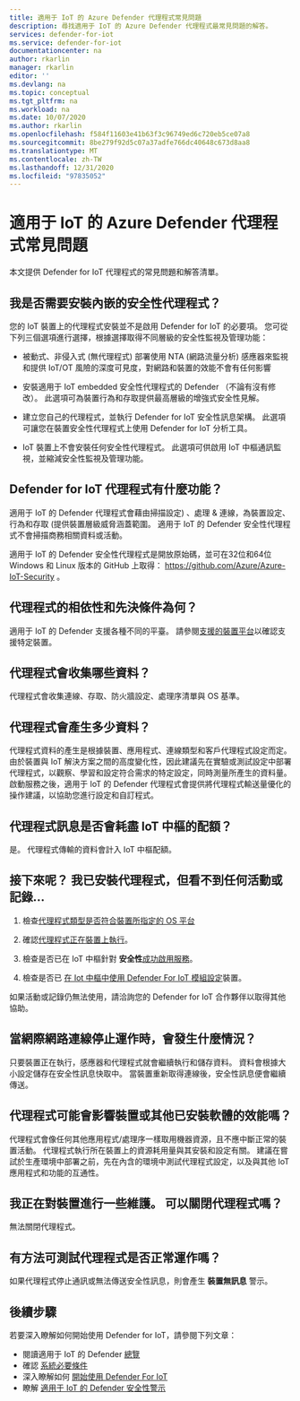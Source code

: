 ```yaml
---
title: 適用于 IoT 的 Azure Defender 代理程式常見問題
description: 尋找適用于 IoT 的 Azure Defender 代理程式最常見問題的解答。
services: defender-for-iot
ms.service: defender-for-iot
documentationcenter: na
author: rkarlin
manager: rkarlin
editor: ''
ms.devlang: na
ms.topic: conceptual
ms.tgt_pltfrm: na
ms.workload: na
ms.date: 10/07/2020
ms.author: rkarlin
ms.openlocfilehash: f584f11603e41b63f3c96749ed6c720eb5ce07a8
ms.sourcegitcommit: 8be279f92d5c07a37adfe766dc40648c673d8aa8
ms.translationtype: MT
ms.contentlocale: zh-TW
ms.lasthandoff: 12/31/2020
ms.locfileid: "97835052"
---
```

# <a name="azure-defender-for-iot-agent-frequently-asked-questions"></a>適用于 IoT 的 Azure Defender 代理程式常見問題

本文提供 Defender for IoT 代理程式的常見問題和解答清單。

## <a name="do-i-have-to-install-an-embedded-security-agent"></a>我是否需要安裝內嵌的安全性代理程式？

您的 IoT 裝置上的代理程式安裝並不是啟用 Defender for IoT 的必要項。 您可從下列三個選項進行選擇，根據選擇取得不同層級的安全性監視及管理功能：

- 被動式、非侵入式 (無代理程式) 部署使用 NTA (網路流量分析) 感應器來監視和提供 IoT/OT 風險的深度可見度，對網路和裝置的效能不會有任何影響
- 安裝適用于 IoT embedded 安全性代理程式的 Defender （不論有沒有修改）。 此選項可為裝置行為和存取提供最高層級的增強式安全性見解。

- 建立您自己的代理程式，並執行 Defender for IoT 安全性訊息架構。 此選項可讓您在裝置安全性代理程式上使用 Defender for IoT 分析工具。

- IoT 裝置上不會安裝任何安全性代理程式。 此選項可供啟用 IoT 中樞通訊監視，並縮減安全性監視及管理功能。

## <a name="what-does-the-defender-for-iot-agent-do"></a>Defender for IoT 代理程式有什麼功能？

適用于 IoT 的 Defender 代理程式會藉由掃描設定) 、處理 & 連線，為裝置設定、行為和存取 (提供裝置層級威脅涵蓋範圍。 適用于 IoT 的 Defender 安全性代理程式不會掃描商務相關資料或活動。

適用于 IoT 的 Defender 安全性代理程式是開放原始碼，並可在32位和64位 Windows 和 Linux 版本的 GitHub 上取得： https://github.com/Azure/Azure-IoT-Security 。

## <a name="what-are-the-dependencies-and-prerequisites-of-the-agent"></a>代理程式的相依性和先決條件為何？

適用于 IoT 的 Defender 支援各種不同的平臺。 請參閱[支援的裝置平台](how-to-deploy-agent.md)以確認支援特定裝置。

## <a name="which-data-is-collected-by-the-agent"></a>代理程式會收集哪些資料？

代理程式會收集連線、存取、防火牆設定、處理序清單與 OS 基準。

## <a name="how-much-data-will-the-agent-generate"></a>代理程式會產生多少資料？

代理程式資料的產生是根據裝置、應用程式、連線類型和客戶代理程式設定而定。 由於裝置與 IoT 解決方案之間的高度變化性，因此建議先在實驗或測試設定中部署代理程式，以觀察、學習和設定符合需求的特定設定，同時測量所產生的資料量。 啟動服務之後，適用于 IoT 的 Defender 代理程式會提供將代理程式輸送量優化的操作建議，以協助您進行設定和自訂程式。

## <a name="do-agent-messages-use-up-quota-from-iot-hub"></a>代理程式訊息是否會耗盡 IoT 中樞的配額？

是。 代理程式傳輸的資料會計入 IoT 中樞配額。

## <a name="what-next-ive-installed-an-agent-and-dont-see-any-activities-or-logs"></a>接下來呢？ 我已安裝代理程式，但看不到任何活動或記錄...

1. 檢查[代理程式類型是否符合裝置所指定的 OS 平台](how-to-deploy-agent.md)

1. 確認[代理程式正在裝置上執行](how-to-agent-configuration.md)。

1. 檢查是否已在 IoT 中樞針對 **安全性**[成功啟用服務](quickstart-onboard-iot-hub.md)。

1. 檢查是否已 [在 Iot 中樞中使用 Defender For IoT 模組設定](quickstart-create-security-twin.md)裝置。

如果活動或記錄仍無法使用，請洽詢您的 Defender for IoT 合作夥伴以取得其他協助。

## <a name="what-happens-when-the-internet-connection-stops-working"></a>當網際網路連線停止運作時，會發生什麼情況？

只要裝置正在執行，感應器和代理程式就會繼續執行和儲存資料。 資料會根據大小設定儲存在安全性訊息快取中。 當裝置重新取得連線後，安全性訊息便會繼續傳送。

## <a name="can-the-agent-affect-the-performance-of-the-device-or-other-installed-software"></a>代理程式可能會影響裝置或其他已安裝軟體的效能嗎？

代理程式會像任何其他應用程式/處理序一樣取用機器資源，且不應中斷正常的裝置活動。 代理程式執行所在裝置上的資源耗用量與其安裝和設定有關。 建議在嘗試於生產環境中部署之前，先在內含的環境中測試代理程式設定，以及與其他 IoT 應用程式和功能的互通性。

## <a name="im-making-some-maintenance-on-the-device-can-i-turn-off-the-agent"></a>我正在對裝置進行一些維護。 可以關閉代理程式嗎？

無法關閉代理程式。

## <a name="is-there-a-way-to-test-if-the-agent-is-working-correctly"></a>有方法可測試代理程式是否正常運作嗎？

如果代理程式停止通訊或無法傳送安全性訊息，則會產生 **裝置無訊息** 警示。

## <a name="next-steps"></a>後續步驟

若要深入瞭解如何開始使用 Defender for IoT，請參閱下列文章：

- 閱讀適用于 IoT 的 Defender [總覽](overview.md)
- 確認 [系統必要條件](quickstart-system-prerequisites.md)
- 深入瞭解如何 [開始使用 Defender For IoT](getting-started.md)
- 瞭解 [適用于 IoT 的 Defender 安全性警示](concept-security-alerts.md)
